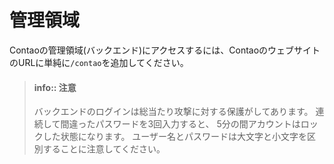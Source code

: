 # 管理領域

Contaoの管理領域(バックエンド)にアクセスするには、ContaoのウェブサイトのURLに単純に`/contao`を追加してください。

> #### info:: 注意
> バックエンドのログインは総当たり攻撃に対する保護がしてあります。
> 連続して間違ったパスワードを3回入力すると、
> 5分の間アカウントはロックした状態になります。
> ユーザー名とパスワードは大文字と小文字を区別することに注意してください。
